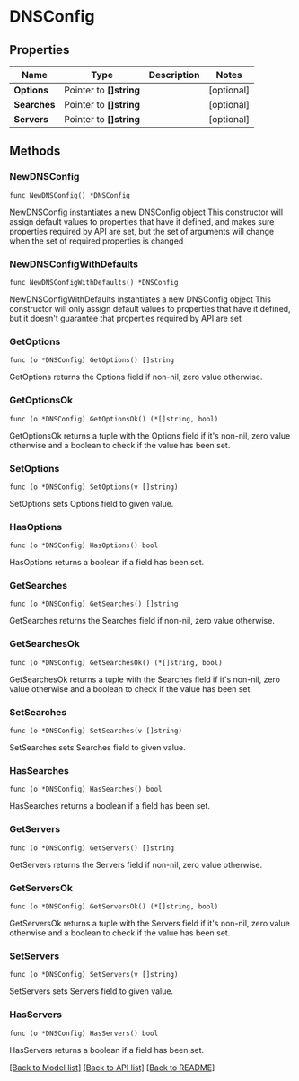 # DNSConfig

## Properties

Name | Type | Description | Notes
------------ | ------------- | ------------- | -------------
**Options** | Pointer to **[]string** |  | [optional] 
**Searches** | Pointer to **[]string** |  | [optional] 
**Servers** | Pointer to **[]string** |  | [optional] 

## Methods

### NewDNSConfig

`func NewDNSConfig() *DNSConfig`

NewDNSConfig instantiates a new DNSConfig object
This constructor will assign default values to properties that have it defined,
and makes sure properties required by API are set, but the set of arguments
will change when the set of required properties is changed

### NewDNSConfigWithDefaults

`func NewDNSConfigWithDefaults() *DNSConfig`

NewDNSConfigWithDefaults instantiates a new DNSConfig object
This constructor will only assign default values to properties that have it defined,
but it doesn't guarantee that properties required by API are set

### GetOptions

`func (o *DNSConfig) GetOptions() []string`

GetOptions returns the Options field if non-nil, zero value otherwise.

### GetOptionsOk

`func (o *DNSConfig) GetOptionsOk() (*[]string, bool)`

GetOptionsOk returns a tuple with the Options field if it's non-nil, zero value otherwise
and a boolean to check if the value has been set.

### SetOptions

`func (o *DNSConfig) SetOptions(v []string)`

SetOptions sets Options field to given value.

### HasOptions

`func (o *DNSConfig) HasOptions() bool`

HasOptions returns a boolean if a field has been set.

### GetSearches

`func (o *DNSConfig) GetSearches() []string`

GetSearches returns the Searches field if non-nil, zero value otherwise.

### GetSearchesOk

`func (o *DNSConfig) GetSearchesOk() (*[]string, bool)`

GetSearchesOk returns a tuple with the Searches field if it's non-nil, zero value otherwise
and a boolean to check if the value has been set.

### SetSearches

`func (o *DNSConfig) SetSearches(v []string)`

SetSearches sets Searches field to given value.

### HasSearches

`func (o *DNSConfig) HasSearches() bool`

HasSearches returns a boolean if a field has been set.

### GetServers

`func (o *DNSConfig) GetServers() []string`

GetServers returns the Servers field if non-nil, zero value otherwise.

### GetServersOk

`func (o *DNSConfig) GetServersOk() (*[]string, bool)`

GetServersOk returns a tuple with the Servers field if it's non-nil, zero value otherwise
and a boolean to check if the value has been set.

### SetServers

`func (o *DNSConfig) SetServers(v []string)`

SetServers sets Servers field to given value.

### HasServers

`func (o *DNSConfig) HasServers() bool`

HasServers returns a boolean if a field has been set.


[[Back to Model list]](../README.md#documentation-for-models) [[Back to API list]](../README.md#documentation-for-api-endpoints) [[Back to README]](../README.md)


